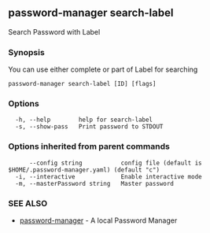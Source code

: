 ## password-manager search-label

Search Password with Label

### Synopsis

You can use either complete or part of Label for searching

```
password-manager search-label [ID] [flags]
```

### Options

```
  -h, --help        help for search-label
  -s, --show-pass   Print password to STDOUT
```

### Options inherited from parent commands

```
      --config string           config file (default is $HOME/.password-manager.yaml) (default "c")
  -i, --interactive             Enable interactive mode
  -m, --masterPassword string   Master password
```

### SEE ALSO

* [password-manager](README.md)	 - A local Password Manager

